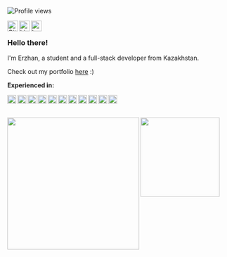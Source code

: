 ![Profile views](https://komarev.com/ghpvc/?username=kekland&color=ca054d)

<a href="https://github.com/kekland">
  <img align="left" alt="GitHub profile" src="https://kekland.com/api/uploads/github_faa2ba25f7.svg" width="24px" />
</a>

<a href="https://linkedin.com/in/kekland">
  <img align="left" alt="LinkedIn profile" src="https://kekland.com/api/uploads/linkedin_293d24e578.svg" width="24px" />
</a>

<a href="https://last.fm/user/kekland">
  <img align="left" alt="Last.fm profile" src="https://kekland.com/api/uploads/lastfm_2554f01992.svg" width="24px" />
</a>

<br />

### Hello there!

I'm Erzhan, a student and a full-stack developer from Kazakhstan.

Check out my portfolio [here](https://kekland.com) :)

**Experienced in:**  

<img alt="Flutter" align="left" height="20" src="https://kekland.com/api/uploads/flutter_387194d029.svg">
<img alt="Dart" align="left" height="20" src="https://kekland.com/api/uploads/dartlang_6d144f796e.svg">
<img alt="Android" align="left" height="20" src="https://kekland.com/api/uploads/android_631b138d4b.svg">
<img alt="JavaScript" align="left" height="20" src="https://kekland.com/api/uploads/javascript_6ec981f863.svg">
<img alt="TypeScript" align="left" height="20" src="https://kekland.com/api/uploads/typescript_8a6b5532e5.svg">
<img alt="React" align="left" height="20" src="https://kekland.com/api/uploads/react_db7f961979.svg">
<img alt="Node.js" align="left" height="20" src="https://kekland.com/api/uploads/nodejs_49fbbe5ba8.svg">
<img alt="Java" align="left" height="20" src="https://kekland.com/api/uploads/java_0f4e3a707d.svg">
<img alt="C++" align="left" height="20" src="https://kekland.com/api/uploads/c_plus_plus_3948647d72.svg">
<img alt="C#" align="left" height="20" src="https://kekland.com/api/uploads/c_sharp_c36b4aaef2.svg">
<img alt="First Robotics Competition" align="left" height="20" src="https://kekland.com/api/uploads/frc_c719af9383.svg">

<br />
<br />
<br />

<a href="https://github.com/kekland">
  <img align="left" height="300px" src="https://github-readme-stats.vercel.app/api/top-langs?username=kekland&count_private=true&bg_color=1a1c20&title_color=ffffff&text_color=cccccc&hide_border=true&show_icons=true&border_radius=10px" />
</a>
<!--
<a href="https://discord.com/users/149878649145786368">
  <img align="center" height="180px" src="https://lanyard-profile-readme.vercel.app/api/149878649145786368?hideDiscrim=true" />
</a>
-->
<a href="https://github.com/kekland">
  <img align="center" height="180px" src="https://github-readme-stats.vercel.app/api?username=kekland&count_private=true&bg_color=1a1c20&title_color=ffffff&text_color=cccccc&hide_border=true&show_icons=true&border_radius=10px" />
</a>
